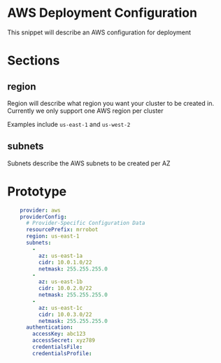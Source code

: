 # AWS Deployment Configuration

This snippet will describe an AWS configuration for deployment

# Sections

## region

Region will describe what region you want your cluster to be created in.  Currently we only support one AWS region per cluster

Examples include `us-east-1` and `us-west-2`

## subnets

Subnets describe the AWS subnets to be created per AZ

# Prototype
```yaml
    provider: aws
    providerConfig:
      # Provider-Specific Configuration Data
      resourcePrefix: mrrobot
      region: us-east-1
      subnets:
        - 
          az: us-east-1a
          cidr: 10.0.1.0/22
          netmask: 255.255.255.0
        -
          az: us-east-1b
          cidr: 10.0.2.0/22
          netmask: 255.255.255.0
        - 
          az: us-east-1c
          cidr: 10.0.3.0/22
          netmask: 255.255.255.0
      authentication:
        accessKey: abc123
        accessSecret: xyz789
        credentialsFile: 
        credentialsProfile:
```

